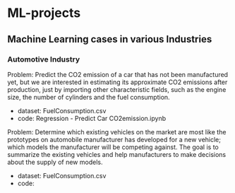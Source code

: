 # ML-projects

## Machine Learning cases in various Industries

### Automotive Industry
Problem: Predict the CO2 emission of a car that has not been manufactured yet, but we are interested in estimating its approximate CO2 emissions after production, just by importing other characteristic fields, such as the engine size, the number of cylinders and the fuel consumption.
- dataset: FuelConsumption.csv
- code: Regression - Predict Car CO2emission.ipynb

Problem: Determine which existing vehicles on the market are most like the prototypes on automobile manufacturer has developed for a new vehicle; which models the manufacturer will be competing against. The goal is to summarize the existing vehicles and help manufacturers to make decisions about the supply of new models.
- dataset: FuelConsumption.csv
- code:
